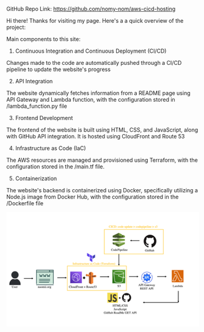 GitHub Repo Link: https://github.com/nomy-nom/aws-cicd-hosting

Hi there! Thanks for visiting my page. Here's a a quick overview of the project:
 
Main components to this site:
1) Continuous Integration and Continuous Deployment (CI/CD)
  
Changes made to the code are automatically pushed through a CI/CD pipeline to update the website's progress

2) API Integration

The website dynamically fetches information from a README page using API Gateway and Lambda function, with the configuration stored in /lambda_function.py file

3) Frontend Development

The frontend of the website is built using HTML, CSS, and JavaScript, along with GitHub API integration. It is hosted using CloudFront and Route 53

4) Infrastructure as Code (IaC)
  
The AWS resources are managed and provisioned using Terraform, with the configuration stored in the /main.tf file.

5) Containerization
  
The website's backend is containerized using Docker, specifically utilizing a Node.js image from Docker Hub, with the configuration stored in the /Dockerfile file


![Alt Text](https://github.com/nomy-nom/aws-cicd-hosting/blob/main/imges/overview.png?raw=true)


